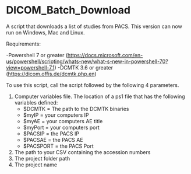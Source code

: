 # DICOM_Batch_Download
A script that downloads a list of studies from PACS. This version can now run on Windows, Mac and Linux.

Requirements:

-Powershell 7 or greater (https://docs.microsoft.com/en-us/powershell/scripting/whats-new/what-s-new-in-powershell-70?view=powershell-7.1)
-DCMTK 3.6 or greater (https://dicom.offis.de/dcmtk.php.en)

To use this script, call the script followed by the following 4 parameters.
1. Computer variables file. The location of a ps1 file that has the following variables defined:
   - $DCMTK = The path to the DCMTK binaries
   - $myIP = your computers IP
   - $myAE = your computers AE title
   - $myPort = your computers port
   - $PACSIP = the PACS IP
   - $PACSAE = the PACS AE
   - $PACSPORT = the PACS Port
2. The path to your CSV containing the accession numbers
3. The project folder path
4. The project name
